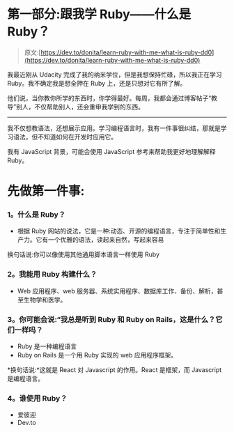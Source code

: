 # 第一部分:跟我学 Ruby——什么是 Ruby？

> 原文:[https://dev.to/donita/learn-ruby-with-me-what-is-ruby-dd0](https://dev.to/donita/learn-ruby-with-me-what-is-ruby-dd0)

我最近刚从 Udacity 完成了我的纳米学位，但是我想保持忙碌，所以我正在学习 Ruby。我不确定我是想全押在 Ruby 上，还是只想对它有所了解。

他们说，当你教你所学的东西时，你学得最好。每周，我都会通过博客帖子“教导”别人，不仅帮助别人，还会重申我学到的东西。

* * *

我不仅想教语法，还想展示应用。学习编程语言时，我有一件事很纠结，那就是学习语法，但不知道如何在开发时应用它。

我有 JavaScript 背景，可能会使用 JavaScript 参考来帮助我更好地理解解释 Ruby。

# 先做第一件事:

### 1。什么是 Ruby？

*   根据 Ruby 网站的说法，它是一种:动态、开源的编程语言，专注于简单性和生产力。它有一个优雅的语法，读起来自然，写起来容易

换句话说:你可以像使用其他通用脚本语言一样使用 Ruby

### 2。我能用 Ruby 构建什么？

*   Web 应用程序、web 服务器、系统实用程序、数据库工作、备份、解析，甚至生物学和医学。

### 3。你可能会说:“我总是听到 Ruby 和 Ruby on Rails，这是什么？它们一样吗？

*   Ruby 是一种编程语言
*   Ruby on Rails 是一个用 Ruby 实现的 web 应用程序框架。

*换句话说:*这就是 React 对 Javascript 的作用。React 是框架，而 Javascript 是编程语言。

### 4。谁使用 Ruby？

*   爱彼迎
*   Dev.to